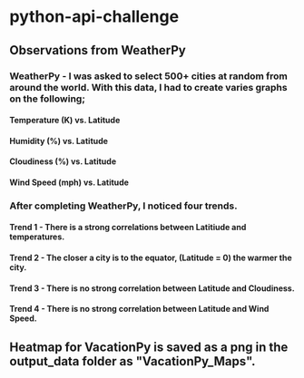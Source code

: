 # python-api-challenge

## Observations from WeatherPy

### WeatherPy - I was asked to select 500+ cities at random from around the world. With this data, I had to create varies graphs on the following;

#### Temperature (K) vs. Latitude
#### Humidity (%) vs. Latitude
#### Cloudiness (%) vs. Latitude
#### Wind Speed (mph) vs. Latitude

### After completing WeatherPy, I noticed four trends.

#### Trend 1 - There is a strong correlations between Latitiude and temperatures.

#### Trend 2 - The closer a city is to the equator, (Latitude = 0) the warmer the city.

#### Trend 3 - There is no strong correlation between Latitude and Cloudiness.

#### Trend 4 - There is no strong correlation between Latitude and Wind Speed.

## Heatmap for VacationPy is saved as a png in the output_data folder as "VacationPy_Maps".
